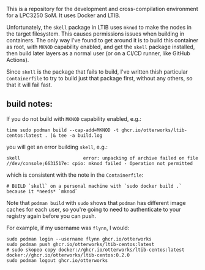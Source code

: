 This is a repository for the development and cross-compilation environment
for a LPC3250 SoM. It uses Docker and LTIB.

Unfortunately, the `skell` package in LTIB uses `mknod` to make the nodes in
the target filesystem. This causes permissions issues when building in
containers. The only way I've found to get around it is to build this
container as root, with `MKNOD` capability enabled, and get the `skell`
package installed, then build later layers as a normal user (or on a CI/CD
runner, like GitHub Actions).

Since `skell` is the package that fails to build, I've written thish particular
`Containerfile` to try to build just that package first, without any others,
so that it will fail fast.

## build notes:
If you do not build with `MKNOD` capability enabled, e.g.:
```
time sudo podman build --cap-add=MKNOD -t ghcr.io/otterworks/ltib-centos:latest . |& tee -a build.log
```
you will get an error building `skell`, e.g.:
```
skell                       error: unpacking of archive failed on file //dev/console;6631517e: cpio: mknod failed - Operation not permitted
```
which is consistent with the note in the `Containerfile`:
```
# BUILD `skell` on a personal machine with `sudo docker build .` because it *needs* `mknod`
```

Note that `podman build` with `sudo` shows that `podman` has different image caches for each user, so you're going to need to authenticate to your registry again before you can push.

For example, if my username was `flynn`, I would:
```
sudo podman login --username flynn ghcr.io/otterworks
sudo podman push ghcr.io/otterworks/ltib-centos:latest
# sudo skopeo copy docker://ghcr.io/otterworks/ltib-centos:latest docker://ghcr.io/otterworks/ltib-centos:0.2.0
sudo podman logout ghcr.io/otterworks
